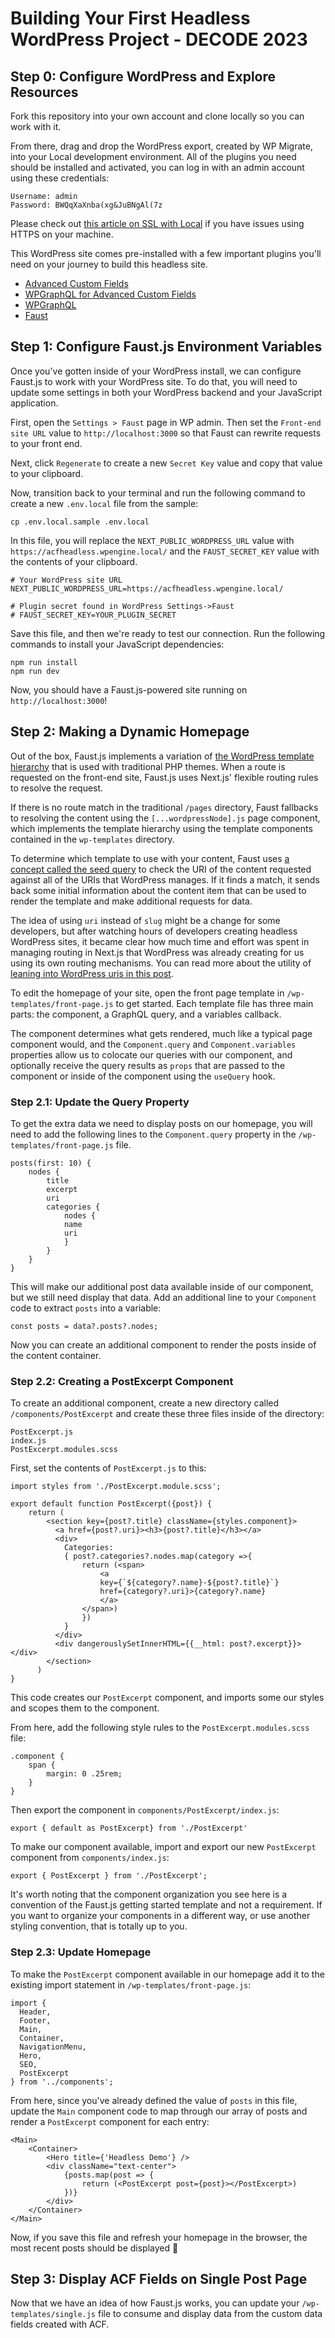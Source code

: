 # Building Your First Headless WordPress Project - DECODE 2023




## Step 0: Configure WordPress and Explore Resources
Fork this repository into your own account and clone locally so you can work with it.

From there, drag and drop the WordPress export, created by WP Migrate, into your Local development environment. All of the plugins you need should be installed and activated, you can log in with an admin account using these credentials:
```
Username: admin
Password: BWQqXaXnba(xg&JuBNgAl(7z
```
Please check out [this article on SSL with Local](https://localwp.com/help-docs/ssl/ssl-in-local/) if you have issues using HTTPS on your machine.

This WordPress site comes pre-installed with a few important plugins you'll need on your journey to build this headless site.

- [Advanced Custom Fields](https://wordpress.org/plugins/advanced-custom-fields/)
- [WPGraphQL for Advanced Custom Fields](https://www.wpgraphql.com/acf)
- [WPGraphQL](https://wordpress.org/plugins/wp-graphql/)
- [Faust](https://wordpress.org/plugins/faustwp/)


## Step 1: Configure Faust.js Environment Variables

Once you've gotten inside of your WordPress install, we can configure Faust.js to work with your WordPress site. To do that, you will need to update some settings in both your WordPress backend and your JavaScript application. 

First, open the `Settings > Faust` page in WP admin. Then set the `Front-end site URL` value to `http://localhost:3000` so that Faust can rewrite requests to your front end.

Next, click `Regenerate` to create a new `Secret Key` value and copy that value to your clipboard.

Now, transition back to your terminal and run the following command to create a new `.env.local` file from the sample:
```
cp .env.local.sample .env.local
```
 In this file, you will replace the `NEXT_PUBLIC_WORDPRESS_URL` value with `https://acfheadless.wpengine.local/` and the `FAUST_SECRET_KEY` value with the contents of your clipboard.

 ```
 # Your WordPress site URL
NEXT_PUBLIC_WORDPRESS_URL=https://acfheadless.wpengine.local/

# Plugin secret found in WordPress Settings->Faust
# FAUST_SECRET_KEY=YOUR_PLUGIN_SECRET
```

Save this file, and then we're ready to test our connection. Run the following commands to install your JavaScript dependencies:
```
npm run install
npm run dev
```

Now, you should have a Faust.js-powered site running on `http://localhost:3000`!

## Step 2: Making a Dynamic Homepage

Out of the box, Faust.js implements a variation of [the WordPress template hierarchy](https://faustjs.org/docs/templates) that is used with traditional PHP themes. When a route is requested on the front-end site, Faust.js uses Next.js' flexible routing rules to resolve the request. 

If there is no route match in the traditional `/pages` directory, Faust fallbacks to resolving the content using the `[...wordpressNode].js` page component, which implements the template hierarchy using the template components contained in the `wp-templates` directory. 

To determine which template to use with your content, Faust uses [a concept called the seed query](https://faustjs.org/docs/faustwp/seed-query) to check the URI of the content requested against all of the URIs that WordPress manages. If it finds a match, it sends back some initial information about the content item that can be used to render the template and make additional requests for data. 

The idea of using `uri` instead of `slug` might be a change for some developers, but after watching hours of developers creating headless WordPress sites, it became clear how much time and effort was spent in managing routing in Next.js that WordPress was already creating for us using its own routing mechanisms. You can read more about the utility of [leaning into WordPress uris in this post](https://www.wpgraphql.com/2021/12/23/query-any-page-by-its-path-using-wpgraphql).

To edit the homepage of your site, open the front page template in `/wp-templates/front-page.js` to get started. Each template file has three main parts: the component, a GraphQL query, and a variables callback.

The component determines what gets rendered, much like a typical page component would, and the `Component.query` and `Component.variables` properties allow us to colocate our queries with our component, and optionally receive the query results as `props` that are passed to the component or inside of the component using the `useQuery` hook.

### Step 2.1: Update the Query Property

To get the extra data we need to display posts on our homepage, you will need to add the following lines to the `Component.query` property in the `/wp-templates/front-page.js` file.

```
posts(first: 10) {
    nodes {
        title
        excerpt
        uri
        categories {
            nodes {
            name
            uri
            }
        }
    }
}
```

This will make our additional post data available inside of our component, but we still need display that data. Add an additional line to your `Component` code to extract `posts` into a variable:
```
const posts = data?.posts?.nodes;
```
Now you can create an additional component to render the posts inside of the content container.

### Step 2.2: Creating a PostExcerpt Component

To create an additional component, create a new directory called `/components/PostExcerpt` and create these three files inside of the directory:
```
PostExcerpt.js
index.js
PostExcerpt.modules.scss
```
First, set the contents of `PostExcerpt.js` to this:

```
import styles from './PostExcerpt.module.scss';

export default function PostExcerpt({post}) {
    return (
        <section key={post?.title} className={styles.component}>
          <a href={post?.uri}><h3>{post?.title}</h3></a>
          <div>
            Categories:
            { post?.categories?.nodes.map(category =>{
                return (<span>
                    <a 
                    key={`${category?.name}-${post?.title}`} 
                    href={category?.uri}>{category?.name}
                    </a>
                </span>)
                })
            }
          </div>
          <div dangerouslySetInnerHTML={{__html: post?.excerpt}}></div>
        </section>
      )
}
```
This code creates our `PostExcerpt` component, and imports some our styles and scopes them to the component.

From here, add the following style rules to the `PostExcerpt.modules.scss` file:
```
.component {
    span {
        margin: 0 .25rem;
    }
}
```
Then export the component in `components/PostExcerpt/index.js`:
```
export { default as PostExcerpt} from './PostExcerpt'
```

To make our component available, import and export our new `PostExcerpt` component from `components/index.js`:
```
export { PostExcerpt } from './PostExcerpt';
```
It's worth noting that the component organization you see here is a convention of the Faust.js getting started template and not a requirement. If you want to organize your components in a different way, or use another styling convention, that is totally up to you.

### Step 2.3: Update Homepage
To make the `PostExcerpt` component available in our homepage add it to the existing import statement in `/wp-templates/front-page.js`:

```
import {
  Header,
  Footer,
  Main,
  Container,
  NavigationMenu,
  Hero,
  SEO, 
  PostExcerpt
} from '../components';
```
From here, since you've already defined the value of `posts` in this file, update the `Main` component code to map through our array of posts and render a `PostExcerpt` component for each entry:
```
<Main>
    <Container>
        <Hero title={'Headless Demo'} />
        <div className="text-center">
            {posts.map(post => {
                return (<PostExcerpt post={post}></PostExcerpt>)
            })}
        </div>
    </Container>
</Main>
```
Now, if you save this file and refresh your homepage in the browser, the most recent posts should be displayed 🎉

## Step 3: Display ACF Fields on Single Post Page

Now that we have an idea of how Faust.js works, you can update your `/wp-templates/single.js` file to consume and display data from the custom data fields created with ACF.







